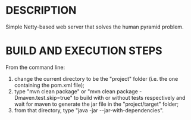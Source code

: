# DESCRIPTION
Simple Netty-based web server that solves the human pyramid problem.

# BUILD AND EXECUTION STEPS
From the command line:  
1. change the current directory to be the "project" folder (i.e. the one containing the pom.xml file);  
2. type "mvn clean package" or "mvn clean package -Dmaven.test.skip=true" to build with or without tests respectively and wait for maven to generate the jar file in the "project/target" folder;  
3. from that directory, type "java -jar <artifactId>-<version>-jar-with-dependencies".